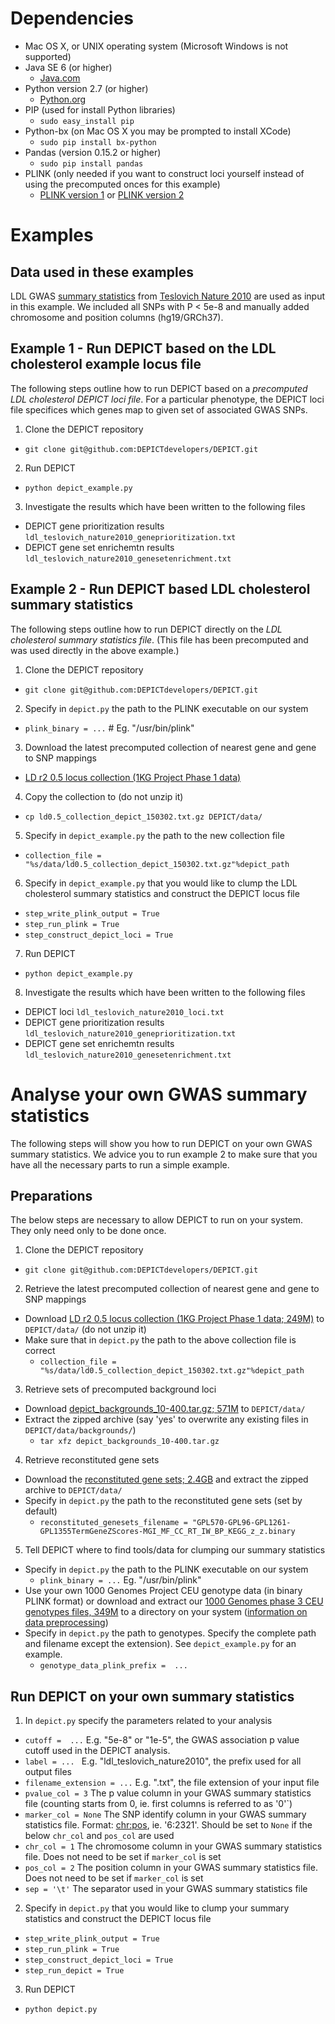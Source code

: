 # Dependencies
* Mac OS X, or UNIX operating system (Microsoft Windows is not supported)
* Java SE 6 (or higher)
  * [Java.com](https://www.java.com/en/download/)
* Python version 2.7 (or higher)
  * [Python.org](https://www.python.org/downloads/)
* PIP (used for install Python libraries)
  * `sudo easy_install pip` 
* Python-bx (on Mac OS X you may be prompted to install XCode)
  * `sudo pip install bx-python`   
* Pandas (version 0.15.2 or higher)
  * `sudo pip install pandas`
* PLINK (only needed if you want to construct loci yourself instead of using the precomputed onces for this example)
  * [PLINK version 1](http://pngu.mgh.harvard.edu/~purcell/plink/) or [PLINK version 2](https://www.cog-genomics.org/plink2/) 

# Examples

## Data used in these examples

LDL GWAS [summary statistics](http://csg.sph.umich.edu/abecasis/public/lipids2010/) from [Teslovich Nature 2010](http://www.nature.com/nature/journal/v466/n7307/full/nature09270.html) are used as input in this example. We included all SNPs with P < 5e-8 and manually added chromosome and position columns (hg19/GRCh37).

## Example 1 - Run DEPICT based on the LDL cholesterol example locus file
The following steps outline how to run DEPICT based on a *precomputed LDL cholesterol DEPICT loci file*.  For a particular phenotype, the DEPICT loci file specifices which genes map to given set of associated GWAS SNPs.
1. Clone the DEPICT repository
  * `git clone git@github.com:DEPICTdevelopers/DEPICT.git`
2. Run DEPICT 
  * `python depict_example.py`
3. Investigate the results which have been written to the following files
  * DEPICT gene prioritization results `ldl_teslovich_nature2010_geneprioritization.txt`
  * DEPICT gene set enrichemtn results `ldl_teslovich_nature2010_genesetenrichment.txt`

## Example 2 - Run DEPICT based LDL cholesterol summary statistics
The following steps outline how to run DEPICT directly on the *LDL cholesterol summary statistics file*. (This file has been precomputed and was used directly in the above example.)

1. Clone the DEPICT repository
  * `git clone git@github.com:DEPICTdevelopers/DEPICT.git`
2. Specify in `depict.py` the path to the PLINK executable on our system
  * `plink_binary = ...` # Eg. "/usr/bin/plink"
3. Download the latest precomputed collection of nearest gene and gene to SNP mappings
  * [LD r2 0.5 locus collection (1KG Project Phase 1 data)](http://www.broadinstitute.org/mpg/depict/depict_download/collections/ld0.5_collection_depict_150302.txt.gz)
4. Copy the collection to (do not unzip it)
  * `cp ld0.5_collection_depict_150302.txt.gz DEPICT/data/`
5. Specify in `depict_example.py` the path to the new collection file
  * `collection_file = "%s/data/ld0.5_collection_depict_150302.txt.gz"%depict_path`
6. Specify in `depict_example.py` that you would like to clump the LDL cholesterol summary statistics and construct the DEPICT locus file
  * `step_write_plink_output = True`
  * `step_run_plink = True`
  * `step_construct_depict_loci = True`
7. Run DEPICT 
  * `python depict_example.py`
8. Investigate the results which have been written to the following files
  * DEPICT loci `ldl_teslovich_nature2010_loci.txt`
  * DEPICT gene prioritization results `ldl_teslovich_nature2010_geneprioritization.txt`
  * DEPICT gene set enrichemtn results `ldl_teslovich_nature2010_genesetenrichment.txt`

# Analyse your own GWAS summary statistics
The following steps will show you how to run DEPICT on your own GWAS summary statistics. We advice you to run example 2 to make sure that you have all the necessary parts to run a simple example.

## Preparations
The below steps are necessary to allow DEPICT to run on your system.  They only need only to be done once. 

1. Clone the DEPICT repository
  * `git clone git@github.com:DEPICTdevelopers/DEPICT.git`
2. Retrieve the latest precomputed collection of nearest gene and gene to SNP mappings
  * Download [LD r2 0.5 locus collection (1KG Project Phase 1 data; 249M)](http://www.broadinstitute.org/mpg/depict/depict_download/collections/ld0.5_collection_depict_150302.txt.gz) to `DEPICT/data/` (do not unzip it)
  * Make sure that in `depict.py` the path to the above collection file is correct
    * `collection_file = "%s/data/ld0.5_collection_depict_150302.txt.gz"%depict_path`
3. Retrieve sets of precomputed background loci
  * Download [depict_backgrounds_10-400.tar.gz; 571M](http://www.broadinstitute.org/mpg/depict/depict_download/backgrounds/depict_backgrounds_10-400.tar.gz) to `DEPICT/data/`
  * Extract the zipped archive (say 'yes' to overwrite any existing files in `DEPICT/data/backgrounds/`)
    * `tar xfz depict_backgrounds_10-400.tar.gz`
4. Retrieve reconstituted gene sets
  * Download the [reconstituted gene sets; 2.4GB](http://www.broadinstitute.org/mpg/depict/depict_download/reconstituted_genesets/GPL570-GPL96-GPL1261-GPL1355TermGeneZScores-MGI_MF_CC_RT_IW_BP_KEGG_z_z.binary.tgz) and extract the zipped archive to `DEPICT/data/`
  * Specify in `depict.py` the path to the reconstituted gene sets (set by default)
    * `reconstituted_genesets_filename = "GPL570-GPL96-GPL1261-GPL1355TermGeneZScores-MGI_MF_CC_RT_IW_BP_KEGG_z_z.binary`
5. Tell DEPICT where to find tools/data for clumping our summary statistics
  * Specify in `depict.py` the path to the PLINK executable on our system
    * `plink_binary = ...`  Eg. "/usr/bin/plink"
  * Use your own 1000 Genomes Project CEU genotype data (in binary PLINK format) or download and extract our [1000 Genomes phase 3 CEU genotypes files, 349M](http://www.broadinstitute.org/mpg/depict/depict_download/1kg/1000_genomes_project_phase3_CEU.tar.gz) to a directory on your system ([information on data preprocessing](http://www.broadinstitute.org/mpg/snpsnap/documentation.html))
  * Specify in `depict.py` the path to genotypes. Specify the complete path and filename except the extension). See `depict_example.py` for an example.
    * `genotype_data_plink_prefix =  ...` 

## Run DEPICT on your own summary statistics
    
1. In `depict.py` specify the parameters related to your analysis
  * `cutoff =  ...`  E.g. "5e-8" or "1e-5", the GWAS association p value cutoff used in the DEPICT analysis.
  * `label = ... `  E.g. "ldl_teslovich_nature2010", the prefix used for all output files
  * `filename_extension = ...` E.g. ".txt", the file extension of your input file
  * `pvalue_col = 3` The p value column in your GWAS summary statistics file (counting starts from 0, ie. first columns is referred to as '0'`)
  * `marker_col = None` The SNP identify column in your GWAS summary statistics file. Format: <chr:pos>, ie. '6:2321'.  Should be set to `None` if the below `chr_col` and `pos_col` are used
  * `chr_col = 1` The chromosome column in your GWAS summary statistics file. Does not need to be set if `marker_col` is set
  * `pos_col = 2` The position column in your GWAS summary statistics file. Does not need to be set if `marker_col` is set
  * `sep = '\t'` The separator used in your GWAS summary statistics file
2. Specify in `depict.py` that you would like to clump your summary statistics and construct the DEPICT locus file
  * `step_write_plink_output = True`
  * `step_run_plink = True`
  * `step_construct_depict_loci = True`
  * `step_run_depict = True`
3. Run DEPICT
  * `python depict.py`
